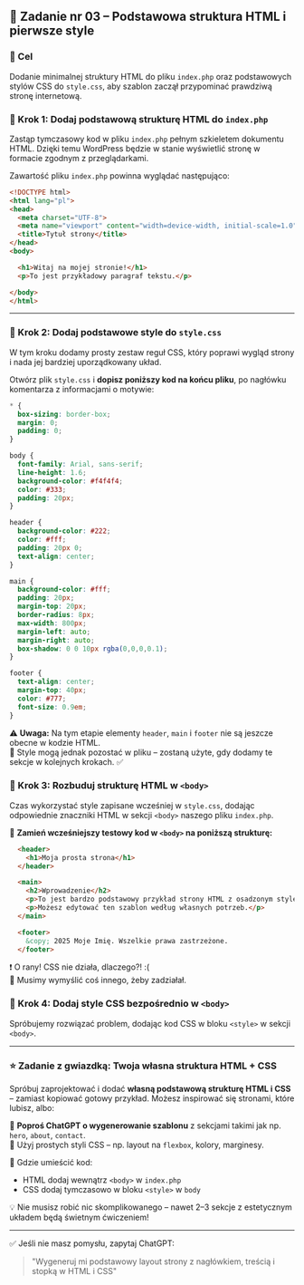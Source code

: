 ## 🧱 Zadanie nr 03 – Podstawowa struktura HTML i pierwsze style

### 🎯 Cel

Dodanie minimalnej struktury HTML do pliku `index.php` oraz podstawowych stylów CSS do `style.css`, aby szablon zaczął przypominać prawdziwą stronę internetową.

### 🧩 Krok 1: Dodaj podstawową strukturę HTML do `index.php`

Zastąp tymczasowy kod w pliku `index.php` pełnym szkieletem dokumentu HTML. Dzięki temu WordPress będzie w stanie wyświetlić stronę w formacie zgodnym z przeglądarkami.

Zawartość pliku `index.php` powinna wyglądać następująco:

```HTML
<!DOCTYPE html>
<html lang="pl">
<head>
  <meta charset="UTF-8">
  <meta name="viewport" content="width=device-width, initial-scale=1.0">
  <title>Tytuł strony</title>
</head>
<body>

  <h1>Witaj na mojej stronie!</h1>
  <p>To jest przykładowy paragraf tekstu.</p>

</body>
</html>
```

---

### 🎨 Krok 2: Dodaj podstawowe style do `style.css`

W tym kroku dodamy prosty zestaw reguł CSS, który poprawi wygląd strony i nada jej bardziej uporządkowany układ.

Otwórz plik `style.css` i **dopisz poniższy kod na końcu pliku**, po nagłówku komentarza z informacjami o motywie:


```CSS
* {
  box-sizing: border-box;
  margin: 0;
  padding: 0;
}

body {
  font-family: Arial, sans-serif;
  line-height: 1.6;
  background-color: #f4f4f4;
  color: #333;
  padding: 20px;
}

header {
  background-color: #222;
  color: #fff;
  padding: 20px 0;
  text-align: center;
}

main {
  background-color: #fff;
  padding: 20px;
  margin-top: 20px;
  border-radius: 8px;
  max-width: 800px;
  margin-left: auto;
  margin-right: auto;
  box-shadow: 0 0 10px rgba(0,0,0,0.1);
}

footer {
  text-align: center;
  margin-top: 40px;
  color: #777;
  font-size: 0.9em;
}
```

⚠️ **Uwaga:** Na tym etapie elementy `header`, `main` i `footer` nie są jeszcze obecne w kodzie HTML.  
🧱 Style mogą jednak pozostać w pliku – zostaną użyte, gdy dodamy te sekcje w kolejnych krokach. ✅


### 🧱 Krok 3: Rozbuduj strukturę HTML w `<body>`

Czas wykorzystać style zapisane wcześniej w `style.css`, dodając odpowiednie znaczniki HTML w sekcji `<body>` naszego pliku `index.php`.

🔧 **Zamień wcześniejszy testowy kod w `<body>` na poniższą strukturę:**

```HTML
  <header>
    <h1>Moja prosta strona</h1>
  </header>

  <main>
    <h2>Wprowadzenie</h2>
    <p>To jest bardzo podstawowy przykład strony HTML z osadzonym stylem CSS.</p>
    <p>Możesz edytować ten szablon według własnych potrzeb.</p>
  </main>

  <footer>
    &copy; 2025 Moje Imię. Wszelkie prawa zastrzeżone.
  </footer>
```

❗️ O rany! CSS nie działa, dlaczego?! :(  
🧠 Musimy wymyślić coś innego, żeby zadziałał.


### 🧱 Krok 4: Dodaj style CSS bezpośrednio w `<body>`

Spróbujemy rozwiązać problem, dodając kod CSS w bloku `<style>` w sekcji `<body>`.

---

### ⭐ Zadanie z gwiazdką: Twoja własna struktura HTML + CSS

Spróbuj zaprojektować i dodać **własną podstawową strukturę HTML i CSS** – zamiast kopiować gotowy przykład. Możesz inspirować się stronami, które lubisz, albo:

🧠 **Poproś ChatGPT o wygenerowanie szablonu** z sekcjami takimi jak np. `hero`, `about`, `contact`.  
🎨 Użyj prostych styli CSS – np. layout na `flexbox`, kolory, marginesy.

📁 Gdzie umieścić kod:
- HTML dodaj wewnątrz `<body>` w `index.php`
- CSS dodaj tymczasowo w bloku `<style>` w `body`

💡 Nie musisz robić nic skomplikowanego – nawet 2–3 sekcje z estetycznym układem będą świetnym ćwiczeniem!

---

✅ Jeśli nie masz pomysłu, zapytaj ChatGPT:
> "Wygeneruj mi podstawowy layout strony z nagłówkiem, treścią i stopką w HTML i CSS"
